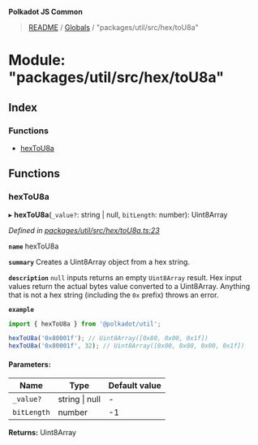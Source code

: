 **Polkadot JS Common**

> [README](../README.md) / [Globals](../globals.md) / "packages/util/src/hex/toU8a"

# Module: "packages/util/src/hex/toU8a"

## Index

### Functions

* [hexToU8a](_packages_util_src_hex_tou8a_.md#hextou8a)

## Functions

### hexToU8a

▸ **hexToU8a**(`_value?`: string \| null, `bitLength`: number): Uint8Array

*Defined in [packages/util/src/hex/toU8a.ts:23](https://github.com/polkadot-js/common/blob/dd1220ac/packages/util/src/hex/toU8a.ts#L23)*

**`name`** hexToU8a

**`summary`** Creates a Uint8Array object from a hex string.

**`description`** 
`null` inputs returns an empty `Uint8Array` result. Hex input values return the actual bytes value converted to a Uint8Array. Anything that is not a hex string (including the `0x` prefix) throws an error.

**`example`** 
<BR>

```javascript
import { hexToU8a } from '@polkadot/util';

hexToU8a('0x80001f'); // Uint8Array([0x80, 0x00, 0x1f])
hexToU8a('0x80001f', 32); // Uint8Array([0x00, 0x80, 0x00, 0x1f])
```

#### Parameters:

Name | Type | Default value |
------ | ------ | ------ |
`_value?` | string \| null | - |
`bitLength` | number | -1 |

**Returns:** Uint8Array
